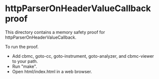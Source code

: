 # httpParserOnHeaderValueCallback proof

This directory contains a memory safety proof for
httpParserOnHeaderValueCallback.

To run the proof.

- Add cbmc, goto-cc, goto-instrument, goto-analyzer, and cbmc-viewer to your
  path.
- Run "make".
- Open html/index.html in a web browser.
